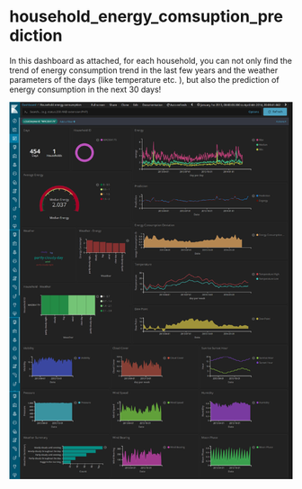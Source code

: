 # household_energy_comsuption_prediction

In this dashboard as attached, for each household, you can not only find the trend of energy consumption trend in the last few years and the weather parameters of the days (like temperature etc. ), but also the prediction of energy consumption in the next 30 days!

<img src="household energy consumption dashboard.png" width="700">
